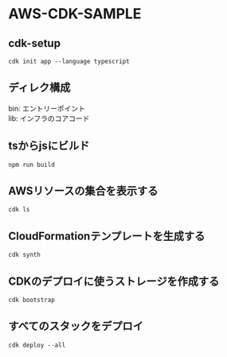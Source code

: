 # AWS-CDK-SAMPLE
## cdk-setup
```
cdk init app --language typescript
```

## ディレク構成
bin: エントリーポイント  
lib: インフラのコアコード  

## tsからjsにビルド
```
npm run build
```

## AWSリソースの集合を表示する
```
cdk ls
```

## CloudFormationテンプレートを生成する
```
cdk synth
```

## CDKのデプロイに使うストレージを作成する
```
cdk bootstrap
```

## すべてのスタックをデプロイ
```
cdk deploy --all
```